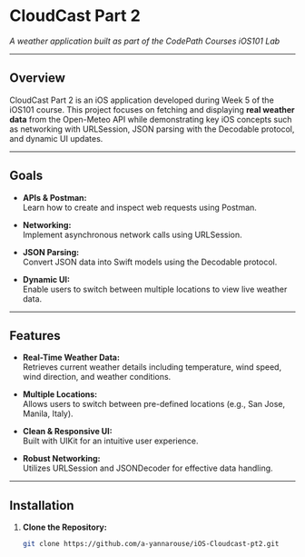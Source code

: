 # CloudCast Part 2

_A weather application built as part of the CodePath Courses iOS101 Lab_

---

## Overview

CloudCast Part 2 is an iOS application developed during Week 5 of the iOS101 course. This project focuses on fetching and displaying **real weather data** from the Open-Meteo API while demonstrating key iOS concepts such as networking with URLSession, JSON parsing with the Decodable protocol, and dynamic UI updates.

---

## Goals

- **APIs & Postman:**  
  Learn how to create and inspect web requests using Postman.
  
- **Networking:**  
  Implement asynchronous network calls using URLSession.

- **JSON Parsing:**  
  Convert JSON data into Swift models using the Decodable protocol.

- **Dynamic UI:**  
  Enable users to switch between multiple locations to view live weather data.

---

## Features

- **Real-Time Weather Data:**  
  Retrieves current weather details including temperature, wind speed, wind direction, and weather conditions.

- **Multiple Locations:**  
  Allows users to switch between pre-defined locations (e.g., San Jose, Manila, Italy).

- **Clean & Responsive UI:**  
  Built with UIKit for an intuitive user experience.

- **Robust Networking:**  
  Utilizes URLSession and JSONDecoder for effective data handling.

---

## Installation

1. **Clone the Repository:**

   ```bash
   git clone https://github.com/a-yannarouse/iOS-Cloudcast-pt2.git

